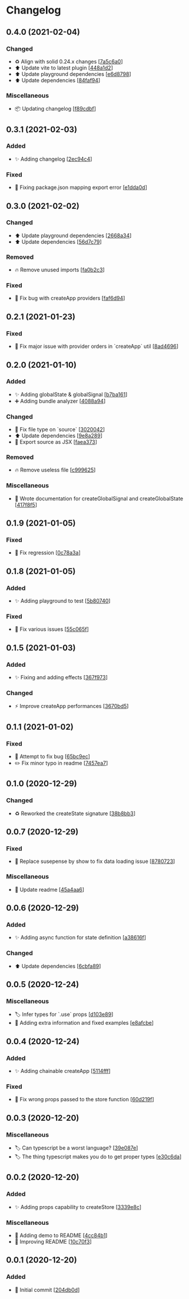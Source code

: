 # Changelog

<a name="0.4.0"></a>
## 0.4.0 (2021-02-04)

### Changed

- ♻️ Align with solid 0.24.x changes [[7a5c6a0](https://github.com/amoutonbrady/solid-utils/commit/7a5c6a0e5dbad0d907c34257e447a14289219c21)]
- ⬆️ Update vite to latest plugin [[448a1d2](https://github.com/amoutonbrady/solid-utils/commit/448a1d29a8578f4709d62f9e9ed8648acdd3290f)]
- ⬆️ Update playground dependencies [[e6d8798](https://github.com/amoutonbrady/solid-utils/commit/e6d8798016c619d4f25a415eb71fe3dab6120148)]
- ⬆️ Update dependencies [[84faf94](https://github.com/amoutonbrady/solid-utils/commit/84faf945cccf7f09feffb68f621461a8d776cf3e)]

### Miscellaneous

- 📦 Updating changelog [[f89cdbf](https://github.com/amoutonbrady/solid-utils/commit/f89cdbf6ef551015fa6bb4475d604c738c493ce8)]


<a name="0.3.1"></a>
## 0.3.1 (2021-02-03)

### Added

- ✨ Adding changelog [[2ec94c4](https://github.com/amoutonbrady/solid-utils/commit/2ec94c4952e1054ad13ff1ef8b3f46eeeef44c85)]

### Fixed

- 🐛 Fixing package.json mapping export error [[e1dda0d](https://github.com/amoutonbrady/solid-utils/commit/e1dda0d8cd588d4fcb58d32d8e9b5e7dffb06348)]


<a name="0.3.0"></a>
## 0.3.0 (2021-02-02)

### Changed

- ⬆️ Update playground dependencies [[2668a34](https://github.com/amoutonbrady/solid-utils/commit/2668a3469bab50053619d1ce3892d260f1cdffd4)]
- ⬆️ Update dependencies [[56d7c79](https://github.com/amoutonbrady/solid-utils/commit/56d7c79706b473d6b05d6590c645311aecf28aeb)]

### Removed

- 🔥 Remove unused imports [[fa0b2c3](https://github.com/amoutonbrady/solid-utils/commit/fa0b2c3f03862fd06b2d0a8a45e4692e18152204)]

### Fixed

- 🐛 Fix bug with createApp providers [[faf6d94](https://github.com/amoutonbrady/solid-utils/commit/faf6d94cb83ef8025929ce8801ce3db22c0b3415)]


<a name="0.2.1"></a>
## 0.2.1 (2021-01-23)

### Fixed

- 🐛 Fix major issue with provider orders in &#x60;createApp&#x60; util [[8ad4696](https://github.com/amoutonbrady/solid-utils/commit/8ad46960d4456759b7249ec446a75195c838f388)]


<a name="0.2.0"></a>
## 0.2.0 (2021-01-10)

### Added

- ✨ Adding globalState &amp; globalSignal [[b7ba161](https://github.com/amoutonbrady/solid-utils/commit/b7ba161bd9d054142b6339fcca3b643a7c98c1ef)]
- ➕ Adding bundle analyzer [[4088a94](https://github.com/amoutonbrady/solid-utils/commit/4088a94eb09917a4a3f49268b65842765bd40460)]

### Changed

- 🔧 Fix file type on &#x60;source&#x60; [[3020042](https://github.com/amoutonbrady/solid-utils/commit/302004247f1054ad3cc27ccf6a1ed9071dbbeb2e)]
- ⬆️ Update dependencies [[9e8a289](https://github.com/amoutonbrady/solid-utils/commit/9e8a2890f6ce8b826e2152eb0c95f8ef02ca84c9)]
- 🔧 Export source as JSX [[faea373](https://github.com/amoutonbrady/solid-utils/commit/faea373e91187221ca4c01e94f6826b934afed56)]

### Removed

- 🔥 Remove useless file [[c999625](https://github.com/amoutonbrady/solid-utils/commit/c99962560b7c4f843086b670226caddc3698da77)]

### Miscellaneous

- 📝 Wrote documentation for createGlobalSignal and createGlobalState [[417f8f5](https://github.com/amoutonbrady/solid-utils/commit/417f8f54af989d602ad639b7658ad2be047ded85)]


<a name="0.1.9"></a>
## 0.1.9 (2021-01-05)

### Fixed

- 🐛 Fix regression [[0c78a3a](https://github.com/amoutonbrady/solid-utils/commit/0c78a3aa49d2ad2b8a9c39a573599dd343bec720)]


<a name="0.1.8"></a>
## 0.1.8 (2021-01-05)

### Added

- ✨ Adding playground to test [[5b80740](https://github.com/amoutonbrady/solid-utils/commit/5b8074034556fe686bdda8406ec1446d634e4252)]

### Fixed

- 🐛 Fix various issues [[55c065f](https://github.com/amoutonbrady/solid-utils/commit/55c065fb6f20bb735b4fba320168e270757ee0d2)]


<a name="0.1.5"></a>
## 0.1.5 (2021-01-03)

### Added

- ✨ Fixing and adding effects [[367f973](https://github.com/amoutonbrady/solid-utils/commit/367f9734cccebe1bfbc6a39fe07b4d66840512f0)]

### Changed

- ⚡ Improve createApp performances [[3670bd5](https://github.com/amoutonbrady/solid-utils/commit/3670bd5fab5a1cdc7579c466c9cbfb4f5c0dabbd)]


<a name="0.1.1"></a>
## 0.1.1 (2021-01-02)

### Fixed

- 🐛 Attempt to fix bug [[65bc9ec](https://github.com/amoutonbrady/solid-utils/commit/65bc9ec9227f821ec92f00c3db9fa587e3c1bfb2)]
- ✏️ Fix minor typo in readme [[7457ea7](https://github.com/amoutonbrady/solid-utils/commit/7457ea77373910015b2a7e177be7744855054bd5)]


<a name="0.1.0"></a>
## 0.1.0 (2020-12-29)

### Changed

- ♻️ Reworked the createState signature [[38b8bb3](https://github.com/amoutonbrady/solid-utils/commit/38b8bb3e6f5e4260e2edc685652fd8043eb8fa90)]


<a name="0.0.7"></a>
## 0.0.7 (2020-12-29)

### Fixed

- 🐛 Replace susepense by show to fix data loading issue [[8780723](https://github.com/amoutonbrady/solid-utils/commit/8780723f4e86e7cf53feadabf948b4dacaa4ad58)]

### Miscellaneous

- 📝 Update readme [[45a4aa6](https://github.com/amoutonbrady/solid-utils/commit/45a4aa6568f591beb4dabaf33c10f2eaf9765869)]


<a name="0.0.6"></a>
## 0.0.6 (2020-12-29)

### Added

- ✨ Adding async function for state definition [[a38616f](https://github.com/amoutonbrady/solid-utils/commit/a38616f138d4f269f644525a22f3ff3ed7c14e78)]

### Changed

- ⬆️ Update dependencies [[6cbfa89](https://github.com/amoutonbrady/solid-utils/commit/6cbfa89d683548d2bb946310c8e79417b24cbad9)]


<a name="0.0.5"></a>
## 0.0.5 (2020-12-24)

### Miscellaneous

- 🏷️ Infer types for &#x60;.use&#x60; props [[d103e89](https://github.com/amoutonbrady/solid-utils/commit/d103e89eba74e8084a6d4b88757da25d7ff2b4d9)]
- 📝 Adding extra information and fixed examples [[e8afcbe](https://github.com/amoutonbrady/solid-utils/commit/e8afcbe9e2ba76af8894be4833be56b81b5c7602)]


<a name="0.0.4"></a>
## 0.0.4 (2020-12-24)

### Added

- ✨ Adding chainable createApp [[5114fff](https://github.com/amoutonbrady/solid-utils/commit/5114fffc885be298305ed4f6d0d19f194936a2b3)]

### Fixed

- 🐛 Fix wrong props passed to the store function [[60d219f](https://github.com/amoutonbrady/solid-utils/commit/60d219f611039857ca05f6f7693e1ceec007c196)]


<a name="0.0.3"></a>
## 0.0.3 (2020-12-20)

### Miscellaneous

- 🏷️ Can typescript be a worst language? [[39e087e](https://github.com/amoutonbrady/solid-utils/commit/39e087ec538e877866111eec97a500963fcffd2e)]
- 🏷️ The thing typescript makes you do to get proper types [[e30c6da](https://github.com/amoutonbrady/solid-utils/commit/e30c6da7f45d6f1350af1095cbbe653e79993415)]


<a name="0.0.2"></a>
## 0.0.2 (2020-12-20)

### Added

- ✨ Adding props capability to createStore [[3339e8c](https://github.com/amoutonbrady/solid-utils/commit/3339e8c26849080ab761d06c232c91e6eb9b7d82)]

### Miscellaneous

- 📝 Adding demo to README [[4cc84b1](https://github.com/amoutonbrady/solid-utils/commit/4cc84b1e6438c95b63b83ab84ff56d0dfca0c918)]
- 📝 Improving README [[10c70f3](https://github.com/amoutonbrady/solid-utils/commit/10c70f3417ea48a9953995194c519241caff5b4e)]


<a name="0.0.1"></a>
## 0.0.1 (2020-12-20)

### Added

- 🎉 Initial commit [[204db0d](https://github.com/amoutonbrady/solid-utils/commit/204db0dccd385bca7b4a1c9b682d5cf552e36c9b)]


